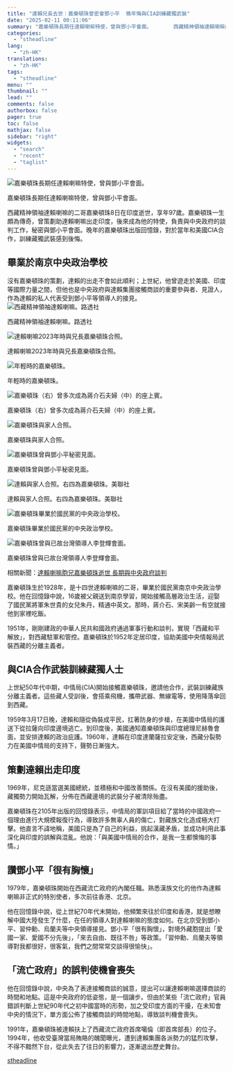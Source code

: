 ```yaml
---
title: "達賴兄長去世︱嘉樂頓珠曾密會鄧小平  晚年悔與CIA訓練藏獨武裝"
date: "2025-02-11 00:11:06"
summary: "嘉樂頓珠長期任達賴喇嘛特使，曾與鄧小平會面。       西藏精神領袖達賴喇嘛的二哥嘉樂頓珠..."
categories:
  - "stheadline"
lang:
  - "zh-HK"
translations:
  - "zh-HK"
tags:
  - "stheadline"
menu: ""
thumbnail: ""
lead: ""
comments: false
authorbox: false
pager: true
toc: false
mathjax: false
sidebar: "right"
widgets:
  - "search"
  - "recent"
  - "taglist"
---
```


![嘉樂頓珠長期任達賴喇嘛特使，曾與鄧小平會面。](https://image.stheadline.com/f/680p0/0x0/100/none/3b76261adabc8231a5f9f39650baa8d6/stheadline/inewsmedia/20250210/_2025021021285584189.jpg)

嘉樂頓珠長期任達賴喇嘛特使，曾與鄧小平會面。




西藏精神領袖達賴喇嘛的二哥嘉樂頓珠8日在印度逝世，享年97歲。嘉樂頓珠一生頗為傳奇，曾策劃助達賴喇嘛出走印度，後來成為他的特使，負責與中央政府的談判工作，秘密與鄧小平會面。晚年的嘉樂頓珠出版回憶錄，對於當年和美國CIA合作，訓練藏獨武裝感到後悔。

畢業於南京中央政治學校
-----------

沒有嘉樂頓珠的策劃，達賴的出走不會如此順利；上世紀，他曾遊走於美國、印度等國際力量之間，但他也是中央政府與達賴集團接觸商談的重要參與者、見證人，作為達賴的私人代表受到鄧小平等領導人的接見。
 ![西藏精神領袖達賴喇嘛。路透社](https://image.hkhl.hk/f/1024p0/0x0/100/none/1b5fa1f94b94117e7202f20b6cc8ac79/2025-02/R_KXGS4SRRRFJP7OM6OS6BAVOCBU.jpg)


西藏精神領袖達賴喇嘛。路透社



 ![達賴喇嘛2023年時與兄長嘉樂頓珠合照。](https://image.hkhl.hk/f/1024p0/0x0/100/none/3e1d23fbc23a3aaf69aea58b8008e428/2025-02/New_Project_51512.jpg)


達賴喇嘛2023年時與兄長嘉樂頓珠合照。



 ![年輕時的嘉樂頓珠。](https://image.hkhl.hk/f/1024p0/0x0/100/none/ca3092af6b86e593c097acf88951656f/2025-02/454545_0.JPG)


年輕時的嘉樂頓珠。



 ![嘉樂頓珠（右）曾多次成為蔣介石夫婦（中）的座上賓。](https://image.hkhl.hk/f/1024p0/0x0/100/none/03937aa64bd5166c1270d8f00f63d22e/2025-02/20211105-03-768x558_0.jpg)


嘉樂頓珠（右）曾多次成為蔣介石夫婦（中）的座上賓。



 ![嘉樂頓珠與家人合照。](https://image.hkhl.hk/f/1024p0/0x0/100/none/35a8a84c781b5b1571cabe2a4c6c9f33/2025-02/20211105-06-768x576_0.jpg)


嘉樂頓珠與家人合照。



 ![嘉樂頓珠曾與鄧小平秘密見面。](https://image.hkhl.hk/f/1024p0/0x0/100/none/a339126e60b06286da288c95a97e00d1/2025-02/20211105-07_0.jpg)


嘉樂頓珠曾與鄧小平秘密見面。



 ![達賴與家人合照。右四為嘉樂頓珠。美聯社](https://image.hkhl.hk/f/1024p0/0x0/100/none/3fc4a4017c6c308505ffdb16602b005c/2025-02/AP_1956_09xp-thondup2-master1050_0.jpg)


達賴與家人合照。右四為嘉樂頓珠。美聯社



 ![嘉樂頓珠畢業於國民黨的中央政治學校。](https://image.hkhl.hk/f/1024p0/0x0/100/none/8c906e9d9e0fc927d7545dad701cecba/2025-02/images_5.jpg)


嘉樂頓珠畢業於國民黨的中央政治學校。



 ![嘉樂頓珠曾與已故台灣領導人李登輝會面。](https://image.hkhl.hk/f/1024p0/0x0/100/none/e459248eed9f007f9454e4340976d0a5/2025-02/mofa109179cf-2020-12-ph00114-057-t_0.jpg)


嘉樂頓珠曾與已故台灣領導人李登輝會面。




相關新聞：[達賴喇嘛胞兄嘉樂頓珠逝世 長期與中央政府談判](https://www.stheadline.com/realtime-china/3427466/%E9%81%94%E8%B3%B4%E5%96%87%E5%98%9B%E8%83%9E%E5%85%84%E5%98%89%E6%A8%82%E9%A0%93%E7%8F%A0%E9%80%9D%E4%B8%96-%E9%95%B7%E6%9C%9F%E8%88%87%E4%B8%AD%E5%A4%AE%E6%94%BF%E5%BA%9C%E8%AB%87%E5%88%A4)

嘉樂頓珠生於1928年，是十四世達賴喇嘛的二哥，畢業於國民黨南京中央政治學校。他在回憶錄中說，16歲被父親送到南京學習，開始接觸高層政治生活，迎娶了國民黨將軍朱世貴的女兒朱丹，精通中英文。那時，蔣介石、宋美齡一有空就接他到家裡吃飯。

1951年，剛剛建政的中華人民共和國政府通過軍事行動和談判，實現「西藏和平解放」，對西藏駐軍和管控。嘉樂頓珠於1952年定居印度，協助美國中央情報局武裝西藏的分離主義者。

與CIA合作武裝訓練藏獨人士
--------------

上世紀50年代中期，中情局(CIA)開始接觸嘉樂頓珠，邀請他合作，武裝訓練藏族分離主義者。這些藏人受訓後，會搭乘飛機，攜帶武器、無線電等，使用降落傘回到西藏。

1959年3月17日晚，達賴和隨從偽裝成平民，扛著防身的步槍，在美國中情局的護送下從拉薩向印度邊境逃亡。到印度後，美國通知嘉樂頓珠與印度總理尼赫魯會面，並安排達賴的政治庇護。1960年，達賴在印度達蘭薩拉安定後，西藏分裂勢力在美國中情局的支持下，聲勢日漸強大。

策劃達賴出走印度
--------

1969年，尼克遜當選美國總統，並積極和中國改善關係。在沒有美國的援助後，藏獨勢力開始瓦解，分佈在西藏邊境的武裝分子被清除殆盡。

嘉樂頓珠在2105年出版的回憶錄表示，中情局的軍訓項目給了當時的中國政府一個理由進行大規模報復行為，導致許多無辜人員的傷亡，對藏族文化造成極大打擊。他直言不諱地稱，美國只是為了自己的利益，挑起漢藏矛盾，並成功利用此事深化與印度的誤解與混亂。他說：「與美國中情局的合作，是我一生都懊悔的事情。」

讚鄧小平「很有胸懷」
----------

1979年，嘉樂頓珠開始在西藏流亡政府的內閣任職。熟悉漢族文化的他作為達賴喇嘛非正式的特別使者，多次前往香港、北京。

他在回憶錄中說，從上世紀70年代末開始，他頻繁來往於印度和香港，就是想瞭解中國大陸發生了什麼，在任的領導人對達賴喇嘛的態度如何。在北京受到鄧小平、習仲勳、烏蘭夫等中央領導接見。鄧小平「很有胸懷」，對境外藏胞提出「愛國一家、愛國不分先後」，「來去自由、既往不咎」等政策。「習仲勳、烏蘭夫等領導對我都很好，很客氣，我們之間常常交談得很愉快」。

「流亡政府」的誤判使機會喪失
--------------

他在回憶錄中說，中央為了表達接觸商談的誠意，提出可以讓達賴喇嘛選擇商談的時間和地點。這是中央政府的低姿態，是一個讓步。但由於某些「流亡政府」官員錯誤判斷上世紀90年代之初中國當時的形勢，加之受印度方面的干擾，在未知會中央的情況下，單方面公佈了接觸商談的時間地點，導致談判機會喪失。

1991年，嘉樂頓珠被達賴扶上了西藏流亡政府首席噶倫（即首席部長）的位子。1994年，他收受臺灣當局賄賂的醜聞曝光，遭到達賴集團各派勢力的猛烈攻擊，不得不黯然下台，從此失去了往日的影響力，逐漸退出歷史舞台。

[stheadline](https://std.stheadline.com/realtime/article/2051969/即時-中國-達賴兄長去世︱嘉樂頓珠曾密會鄧小平-晚年悔與CIA訓練藏獨武裝)
